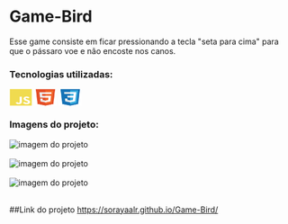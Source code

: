 <h1>Game-Bird</h1>
Esse game consiste em ficar pressionando a tecla "seta para cima" para que o pássaro voe e não encoste nos canos.


<h3>Tecnologias utilizadas:</h3>
<div style="display: inline_block">
  <img align="center" alt="Js" height="30" width="40" src="https://raw.githubusercontent.com/devicons/devicon/master/icons/javascript/javascript-plain.svg">
  <img align="center" alt="HTML" height="30" width="40" src="https://raw.githubusercontent.com/devicons/devicon/master/icons/html5/html5-original.svg">
  <img align="center" alt="CSS" height="30" width="40" src="https://raw.githubusercontent.com/devicons/devicon/master/icons/css3/css3-original.svg">
  
</div>

<h3>Imagens do projeto:</h3>
<div>
 <img width="300px" src="https://i.imgur.com/CJDuFmH.png" alt="imagem do projeto" ><br><br>
 <img width="300px" src="https://i.imgur.com/Axuf6k3.png" alt="imagem do projeto" ><br><br>
 <img width="300px" src="https://i.imgur.com/AQ0LKJ5.png" alt="imagem do projeto" ><br>
</div>
<br>

##Link do projeto
https://sorayaalr.github.io/Game-Bird/
